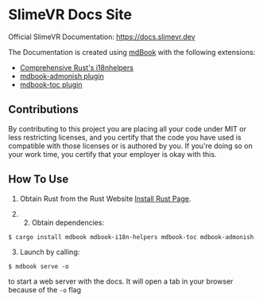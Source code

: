 # SlimeVR Docs Site

Official SlimeVR Documentation: https://docs.slimevr.dev

The Documentation is created using [mdBook](https://github.com/rust-lang/mdBook) with the following extensions: 
- [Comprehensive Rust's i18nhelpers](https://github.com/google/mdbook-i18n-helpers)
- [mdbook-admonish plugin](https://github.com/tommilligan/mdbook-admonish)
- [mdbook-toc plugin](https://github.com/badboy/mdbook-toc)

## Contributions

By contributing to this project you are placing all your code under MIT or less restricting licenses, and you certify that the code you have used is compatible with those licenses or is authored by you. If you're doing so on your work time, you certify that your employer is okay with this.

## How To Use

1. Obtain Rust from the Rust Website [Install Rust Page](https://www.rust-lang.org/tools/install).

2. 2. Obtain dependencies:
```shell
$ cargo install mdbook mdbook-i18n-helpers mdbook-toc mdbook-admonish
```
3. Launch by calling:

```shell
$ mdbook serve -o
```

to start a web server with the docs. It will open a tab in your browser because of the ``-o`` flag
